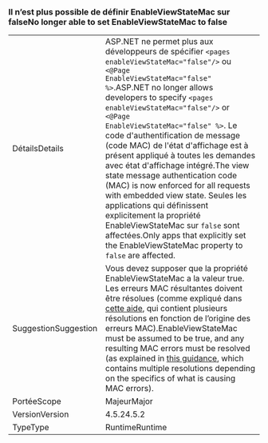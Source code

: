 ### <a name="no-longer-able-to-set-enableviewstatemac-to-false"></a><span data-ttu-id="a711f-101">Il n’est plus possible de définir EnableViewStateMac sur false</span><span class="sxs-lookup"><span data-stu-id="a711f-101">No longer able to set EnableViewStateMac to false</span></span>

|   |   |
|---|---|
|<span data-ttu-id="a711f-102">Détails</span><span class="sxs-lookup"><span data-stu-id="a711f-102">Details</span></span>|<span data-ttu-id="a711f-103">ASP.NET ne permet plus aux développeurs de spécifier <code>&lt;pages enableViewStateMac=&quot;false&quot;/&gt;</code> ou <code>&lt;@Page EnableViewStateMac=&quot;false&quot; %&gt;</code>.</span><span class="sxs-lookup"><span data-stu-id="a711f-103">ASP.NET no longer allows developers to specify <code>&lt;pages enableViewStateMac=&quot;false&quot;/&gt;</code> or <code>&lt;@Page EnableViewStateMac=&quot;false&quot; %&gt;</code>.</span></span> <span data-ttu-id="a711f-104">Le code d'authentification de message (code MAC) de l'état d'affichage est à présent appliqué à toutes les demandes avec état d'affichage intégré.</span><span class="sxs-lookup"><span data-stu-id="a711f-104">The view state message authentication code (MAC) is now enforced for all requests with embedded view state.</span></span> <span data-ttu-id="a711f-105">Seules les applications qui définissent explicitement la propriété EnableViewStateMac sur <code>false</code> sont affectées.</span><span class="sxs-lookup"><span data-stu-id="a711f-105">Only apps that explicitly set the EnableViewStateMac property to <code>false</code> are affected.</span></span>|
|<span data-ttu-id="a711f-106">Suggestion</span><span class="sxs-lookup"><span data-stu-id="a711f-106">Suggestion</span></span>|<span data-ttu-id="a711f-107">Vous devez supposer que la propriété EnableViewStateMac a la valeur true. Les erreurs MAC résultantes doivent être résolues (comme expliqué dans [cette aide](https://support.microsoft.com/kb/2915218), qui contient plusieurs résolutions en fonction de l’origine des erreurs MAC).</span><span class="sxs-lookup"><span data-stu-id="a711f-107">EnableViewStateMac must be assumed to be true, and any resulting MAC errors must be resolved (as explained in [this guidance](https://support.microsoft.com/kb/2915218), which contains multiple resolutions depending on the specifics of what is causing MAC errors).</span></span>|
|<span data-ttu-id="a711f-108">Portée</span><span class="sxs-lookup"><span data-stu-id="a711f-108">Scope</span></span>|<span data-ttu-id="a711f-109">Majeur</span><span class="sxs-lookup"><span data-stu-id="a711f-109">Major</span></span>|
|<span data-ttu-id="a711f-110">Version</span><span class="sxs-lookup"><span data-stu-id="a711f-110">Version</span></span>|<span data-ttu-id="a711f-111">4.5.2</span><span class="sxs-lookup"><span data-stu-id="a711f-111">4.5.2</span></span>|
|<span data-ttu-id="a711f-112">Type</span><span class="sxs-lookup"><span data-stu-id="a711f-112">Type</span></span>|<span data-ttu-id="a711f-113">Runtime</span><span class="sxs-lookup"><span data-stu-id="a711f-113">Runtime</span></span>|

